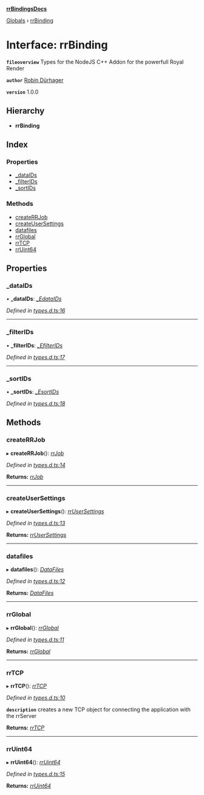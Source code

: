 **[rrBindingsDocs](../README.md)**

[Globals](../README.md) › [rrBinding](rrbinding.md)

# Interface: rrBinding

**`fileoverview`** Types for the NodeJS C++ Addon for the powerfull Royal Render

**`author`** <a href="https://github.com/Novalis15">Robin Dürhager</a>

**`version`** 1.0.0

## Hierarchy

* **rrBinding**

## Index

### Properties

* [_dataIDs](rrbinding.md#_dataids)
* [_filterIDs](rrbinding.md#_filterids)
* [_sortIDs](rrbinding.md#_sortids)

### Methods

* [createRRJob](rrbinding.md#createrrjob)
* [createUserSettings](rrbinding.md#createusersettings)
* [datafiles](rrbinding.md#datafiles)
* [rrGlobal](rrbinding.md#rrglobal)
* [rrTCP](rrbinding.md#rrtcp)
* [rrUint64](rrbinding.md#rruint64)

## Properties

###  _dataIDs

• **_dataIDs**: *[_EdataIDs](libnoderr2._edataids.md)*

*Defined in [types.d.ts:16](https://github.com/Novalis15/RoyalRender-OpenExtensions/blob/5ba4523/rrNodeJS_rrBindings/nodeJS/lx64/v6/types.d.ts#L16)*

___

###  _filterIDs

• **_filterIDs**: *[_EfilterIDs](libnoderr2._efilterids.md)*

*Defined in [types.d.ts:17](https://github.com/Novalis15/RoyalRender-OpenExtensions/blob/5ba4523/rrNodeJS_rrBindings/nodeJS/lx64/v6/types.d.ts#L17)*

___

###  _sortIDs

• **_sortIDs**: *[_EsortIDs](libnoderr2._esortids.md)*

*Defined in [types.d.ts:18](https://github.com/Novalis15/RoyalRender-OpenExtensions/blob/5ba4523/rrNodeJS_rrBindings/nodeJS/lx64/v6/types.d.ts#L18)*

## Methods

###  createRRJob

▸ **createRRJob**(): *[rrJob](job.rrjob.md)*

*Defined in [types.d.ts:14](https://github.com/Novalis15/RoyalRender-OpenExtensions/blob/5ba4523/rrNodeJS_rrBindings/nodeJS/lx64/v6/types.d.ts#L14)*

**Returns:** *[rrJob](job.rrjob.md)*

___

###  createUserSettings

▸ **createUserSettings**(): *[rrUserSettings](libnoderr2.rrusersettings.md)*

*Defined in [types.d.ts:13](https://github.com/Novalis15/RoyalRender-OpenExtensions/blob/5ba4523/rrNodeJS_rrBindings/nodeJS/lx64/v6/types.d.ts#L13)*

**Returns:** *[rrUserSettings](libnoderr2.rrusersettings.md)*

___

###  datafiles

▸ **datafiles**(): *[DataFiles](libnoderr2_datafiles.datafiles.md)*

*Defined in [types.d.ts:12](https://github.com/Novalis15/RoyalRender-OpenExtensions/blob/5ba4523/rrNodeJS_rrBindings/nodeJS/lx64/v6/types.d.ts#L12)*

**Returns:** *[DataFiles](libnoderr2_datafiles.datafiles.md)*

___

###  rrGlobal

▸ **rrGlobal**(): *[rrGlobal](rrglobal.rrglobal-1.md)*

*Defined in [types.d.ts:11](https://github.com/Novalis15/RoyalRender-OpenExtensions/blob/5ba4523/rrNodeJS_rrBindings/nodeJS/lx64/v6/types.d.ts#L11)*

**Returns:** *[rrGlobal](rrglobal.rrglobal-1.md)*

___

###  rrTCP

▸ **rrTCP**(): *[rrTCP](libnoderr2.rrtcp.md)*

*Defined in [types.d.ts:10](https://github.com/Novalis15/RoyalRender-OpenExtensions/blob/5ba4523/rrNodeJS_rrBindings/nodeJS/lx64/v6/types.d.ts#L10)*

**`description`** creates a new TCP object for connecting the application with the rrServer

**Returns:** *[rrTCP](libnoderr2.rrtcp.md)*

___

###  rrUint64

▸ **rrUint64**(): *[rrUint64](utils.rruint64.md)*

*Defined in [types.d.ts:15](https://github.com/Novalis15/RoyalRender-OpenExtensions/blob/5ba4523/rrNodeJS_rrBindings/nodeJS/lx64/v6/types.d.ts#L15)*

**Returns:** *[rrUint64](utils.rruint64.md)*